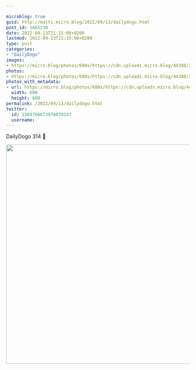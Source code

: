 ```yaml
---

microblog: true
guid: http://matti.micro.blog/2022/09/13/dailydogo.html
post_id: 1665230
date: 2022-09-13T21:15:08+0200
lastmod: 2022-09-13T21:15:08+0200
type: post
categories:
- "DailyDogo"
images:
- https://micro.blog/photos/600x/https://cdn.uploads.micro.blog/44388/2022/d5118b3da3.jpg
photos:
- https://micro.blog/photos/600x/https://cdn.uploads.micro.blog/44388/2022/d5118b3da3.jpg
photos_with_metadata:
- url: https://micro.blog/photos/600x/https://cdn.uploads.micro.blog/44388/2022/d5118b3da3.jpg
  width: 600
  height: 600
permalink: /2022/09/13/dailydogo.html
twitter:
  id: 1569766673976070147
  username:
---
```

DailyDogo 314 🐶

<img src="/media/uploads/2022/d5118b3da3.jpg" width="600" height="600" alt="" />
